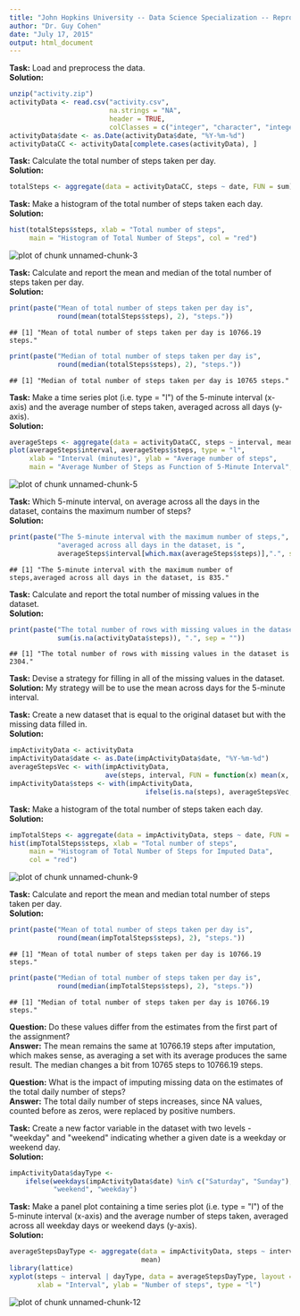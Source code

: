 ```yaml
---
title: "John Hopkins University -- Data Science Specialization -- Reprodicible Research Course -- Solution to Peer Assesment 1"
author: "Dr. Guy Cohen"
date: "July 17, 2015"
output: html_document
---
```


**Task:** Load and preprocess the data.  
**Solution:**


```r
unzip("activity.zip")
activityData <- read.csv("activity.csv", 
                         na.strings = "NA",
                         header = TRUE, 
                         colClasses = c("integer", "character", "integer"))
activityData$date <- as.Date(activityData$date, "%Y-%m-%d")
activityDataCC <- activityData[complete.cases(activityData), ]
```

**Task:** Calculate the total number of steps taken per day.  
**Solution:**


```r
totalSteps <- aggregate(data = activityDataCC, steps ~ date, FUN = sum)
```

**Task:** Make a histogram of the total number of steps taken each day.  
**Solution:**


```r
hist(totalSteps$steps, xlab = "Total number of steps",
     main = "Histogram of Total Number of Steps", col = "red")
```

![plot of chunk unnamed-chunk-3](figure/unnamed-chunk-3-1.png) 

**Task:** Calculate and report the mean and median of the total number of steps taken per day.  
**Solution:**


```r
print(paste("Mean of total number of steps taken per day is",
            round(mean(totalSteps$steps), 2), "steps."))
```

```
## [1] "Mean of total number of steps taken per day is 10766.19 steps."
```

```r
print(paste("Median of total number of steps taken per day is",
            round(median(totalSteps$steps), 2), "steps."))
```

```
## [1] "Median of total number of steps taken per day is 10765 steps."
```

**Task:** Make a time series plot (i.e. type = "l") of the 5-minute interval (x-axis) and the average number of steps taken, averaged across all days (y-axis).  
**Solution:**


```r
averageSteps <- aggregate(data = activityDataCC, steps ~ interval, mean)
plot(averageSteps$interval, averageSteps$steps, type = "l",
     xlab = "Interval (minutes)", ylab = "Average number of steps",
     main = "Average Number of Steps as Function of 5-Minute Interval", col = "blue")
```

![plot of chunk unnamed-chunk-5](figure/unnamed-chunk-5-1.png) 

**Task:** Which 5-minute interval, on average across all the days in the dataset, contains the maximum number of steps?  
**Solution:**


```r
print(paste("The 5-minute interval with the maximum number of steps,",
            "averaged across all days in the dataset, is ",
            averageSteps$interval[which.max(averageSteps$steps)],".", sep = ""))
```

```
## [1] "The 5-minute interval with the maximum number of steps,averaged across all days in the dataset, is 835."
```

**Task:** Calculate and report the total number of missing values in the dataset.  
**Solution:**


```r
print(paste("The total number of rows with missing values in the dataset is ",
            sum(is.na(activityData$steps)), ".", sep = ""))
```

```
## [1] "The total number of rows with missing values in the dataset is 2304."
```

**Task:** Devise a strategy for filling in all of the missing values in the dataset.  
**Solution:** My strategy will be to use the mean across days for the 5-minute interval.

**Task:** Create a new dataset that is equal to the original dataset but with the missing data filled in.  
**Solution:**


```r
impActivityData <- activityData
impActivityData$date <- as.Date(impActivityData$date, "%Y-%m-%d")
averageStepsVec <- with(impActivityData,
                        ave(steps, interval, FUN = function(x) mean(x, na.rm = TRUE)))
impActivityData$steps <- with(impActivityData,
                                  ifelse(is.na(steps), averageStepsVec, steps))
```

**Task:** Make a histogram of the total number of steps taken each day.  
**Solution:**


```r
impTotalSteps <- aggregate(data = impActivityData, steps ~ date, FUN = sum)
hist(impTotalSteps$steps, xlab = "Total number of steps",
     main = "Histogram of Total Number of Steps for Imputed Data",
     col = "red")
```

![plot of chunk unnamed-chunk-9](figure/unnamed-chunk-9-1.png) 

**Task:** Calculate and report the mean and median total number of steps taken per day.  
**Solution:**


```r
print(paste("Mean of total number of steps taken per day is",
            round(mean(impTotalSteps$steps), 2), "steps."))
```

```
## [1] "Mean of total number of steps taken per day is 10766.19 steps."
```

```r
print(paste("Median of total number of steps taken per day is",
            round(median(impTotalSteps$steps), 2), "steps."))
```

```
## [1] "Median of total number of steps taken per day is 10766.19 steps."
```

**Question:** Do these values differ from the estimates from the first part of the assignment?   
**Answer:** The mean remains the same at 10766.19 steps after imputation, which makes sense, as averaging a set with its average produces the same result. The median changes a bit from 10765 steps to 10766.19 steps.

**Question:** What is the impact of imputing missing data on the estimates of the total daily number of steps?  
**Answer:** The total daily number of steps increases, since NA values, counted before as zeros, were replaced by positive numbers.

**Task:** Create a new factor variable in the dataset with two levels - "weekday" and "weekend" indicating whether a given date is a weekday or weekend day.  
**Solution:**


```r
impActivityData$dayType <- 
    ifelse(weekdays(impActivityData$date) %in% c("Saturday", "Sunday"),
           "weekend", "weekday")
```

**Task:** Make a panel plot containing a time series plot (i.e. type = "l") of the 5-minute interval (x-axis) and the average number of steps taken, averaged across all weekday days or weekend days (y-axis).  
**Solution:**


```r
averageStepsDayType <- aggregate(data = impActivityData, steps ~ interval + dayType,
                                 mean)
library(lattice)
xyplot(steps ~ interval | dayType, data = averageStepsDayType, layout = c(1, 2),
       xlab = "Interval", ylab = "Number of steps", type = "l")
```

![plot of chunk unnamed-chunk-12](figure/unnamed-chunk-12-1.png) 
